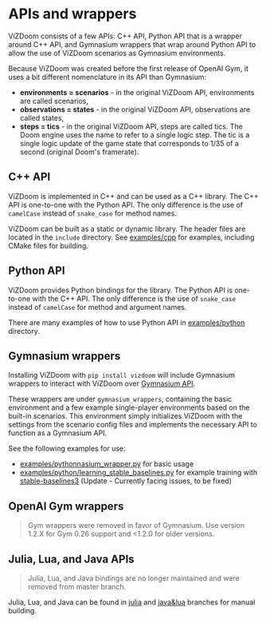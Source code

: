 # APIs and wrappers

ViZDoom consists of a few APIs: C++ API, Python API that is a wrapper around C++ API, and Gymnasium wrappers that wrap around Python API to allow the use of ViZDoom scenarios as Gymnasium environments.

Because ViZDoom was created before the first release of OpenAI Gym, it uses a bit different nomenclature in its API than Gymnasium:
- **environments = scenarios** - in the original ViZDoom API, environments are called scenarios,
- **observations = states** - in the original ViZDoom API, observations are called states,
- **steps = tics** - in the original ViZDoom API, steps are called tics. The Doom engine uses the name to refer to a single logic step. The tic is a single logic update of the game state that corresponds to 1/35 of a second (original Doom's framerate).


## C++ API

ViZDoom is implemented in C++ and can be used as a C++ library. The C++ API is one-to-one with the Python API. The only difference is the use of `camelCase` instead of `snake_case` for method names.

ViZDoom can be built as a static or dynamic library. The header files are located in the `include` directory.
See [examples/cpp](https://github.com/Farama-Foundation/ViZDoom/tree/master/examples/cpp) for examples, including CMake files for building.


## Python API

ViZDoom provides Python bindings for the library. The Python API is one-to-one with the C++ API. The only difference is the use of `snake_case` instead of `camelCase` for method and argument names.

There are many examples of how to use Python API in [examples/python](https://github.com/Farama-Foundation/ViZDoom/tree/master/examples/python) directory.


## Gymnasium wrappers

Installing ViZDoom with `pip install vizdoom` will include
Gymnasium wrappers to interact with ViZDoom over [Gymnasium API](https:/nasium.farama.org/).

These wrappers are under `gymnasium_wrappers`, containing the basic environment and
a few example single-player environments based on the built-in scenarios. This environment
simply initializes ViZDoom with the settings from the scenario config files
and implements the necessary API to function as a Gymnasium API.

See the following examples for use:
- [examples/pythonnasium_wrapper.py](https://github.com/Farama-Foundation/ViZDoom/tree/master/examples/pythonnasium_wrapper.py) for basic usage
- [examples/python/learning_stable_baselines.py](https://github.com/Farama-Foundation/ViZDoom/tree/master/examples/python/learning_stable_baselines.py) for example training with [stable-baselines3](https://github.com/DLR-RM/stable-baselines3/) (Update - Currently facing issues, to be fixed)


## OpenAI Gym wrappers

> Gym wrappers were removed in favor of Gymnasium. Use version 1.2.X for Gym 0.26 support and <1.2.0 for older versions.


## Julia, Lua, and Java APIs

> Julia, Lua, and Java bindings are no longer maintained and were removed from master branch.

Julia, Lua, and Java can be found in [julia](https://github.com/Farama-Foundation/ViZDoom/tree/julia) and [java&lua](https://github.com/Farama-Foundation/ViZDoom/tree/java%26lua) branches for manual building.
